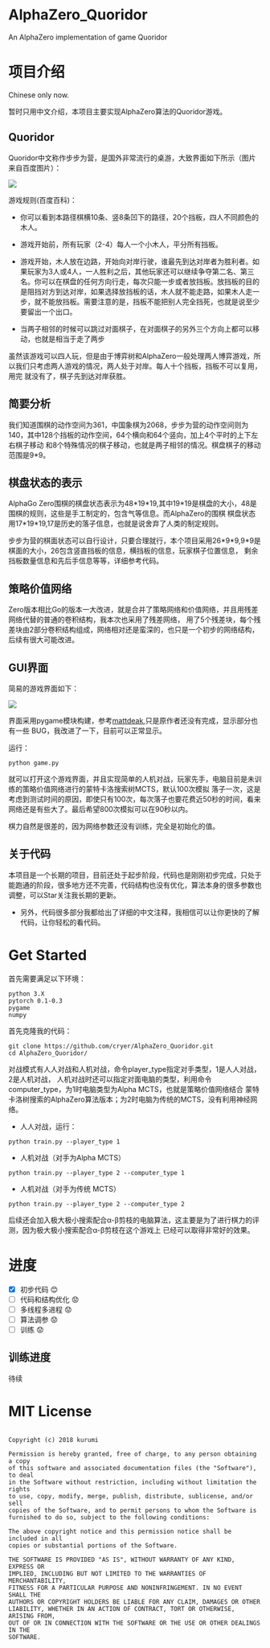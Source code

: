 # AlphaZero_Quoridor
An AlphaZero implementation of game Quoridor

# 项目介绍

Chinese only now.

暂时只用中文介绍，本项目主要实现AlphaZero算法的Quoridor游戏。

## Quoridor

Quoridor中文称作步步为营，是国外非常流行的桌游，大致界面如下所示（图片来自百度图片）：

![](https://github.com/cryer/AlphaZero_Quoridor/raw/master/images/1.jpg)

游戏规则(百度百科)：

* 你可以看到本路径棋横10条、竖8条凹下的路径，20个挡板，四人不同颜色的木人。
* 游戏开始前，所有玩家（2-4）每人一个小木人，平分所有挡板。
* 游戏开始，木人放在边路，开始向对岸行驶，谁最先到达对岸者为胜利者。如果玩家为3人或4人，一人胜利之后，其他玩家还可以继续争夺第二名、第三名。你可以在棋盘的任何方向行走，每次只能一步或者放挡板。放挡板的目的是阻挡对方到达对岸，如果选择放挡板的话，木人就不能走路，如果木人走一步，就不能放挡板。需要注意的是，挡板不能把别人完全挡死，也就是说至少要留出一个出口。

* 当两子相邻的时候可以跳过对面棋子，在对面棋子的另外三个方向上都可以移动，也就是相当于走了两步

虽然该游戏可以四人玩，但是由于博弈树和AlphaZero一般处理两人博弈游戏，所以我们只考虑两人游戏的情况，两人处于对岸。每人十个挡板，挡板不可以复用，用完
就没有了，棋子先到达对岸获胜。

## 简要分析

我们知道围棋的动作空间为361，中国象棋为2068，步步为营的动作空间则为140，其中128个挡板的动作空间，64个横向和64个竖向，加上4个平时的上下左右棋子移动
和8个特殊情况的棋子移动，也就是两子相邻的情况。棋盘棋子的移动范围是9\*9。

## 棋盘状态的表示

AlphaGo Zero围棋的棋盘状态表示为48\*19\*19,其中19\*19是棋盘的大小，48是围棋的规则，这些是手工制定的，包含气等信息。而AlphaZero的围棋
棋盘状态用17\*19\*19,17是历史的落子信息，也就是说舍弃了人类的制定规则。

步步为营的棋面状态可以自行设计，只要合理就行，本个项目采用26\*9\*9,9\*9是棋面的大小，26包含竖直挡板的信息，横挡板的信息，玩家棋子位置信息，
剩余挡板数量信息和先后手信息等等，详细参考代码。

## 策略价值网络

Zero版本相比Go的版本一大改进，就是合并了策略网络和价值网络，并且用残差网络代替的普通的卷积结构，我本次也采用了残差网络，
用了5个残差块，每个残差块由2部分卷积结构组成，网络相对还是蛮深的，也只是一个初步的网络结构，后续有很大可能改进。

## GUI界面

简易的游戏界面如下：

![](https://github.com/cryer/AlphaZero_Quoridor/raw/master/images/2.png)

界面采用pygame模块构建，参考[mattdeak](https://github.com/mattdeak/QuoridorZero),只是原作者还没有完成，显示部分也有一些
BUG，我改进了一下，目前可以正常显示。

运行：
```
python game.py
```
就可以打开这个游戏界面，并且实现简单的人机对战，玩家先手，电脑目前是未训练的策略价值网络进行的蒙特卡洛搜索树MCTS，默认100次模拟
落子一次，这是考虑到测试时间的原因，即使只有100次，每次落子也要花费近50秒的时间，看来网络还是有些大了。最后希望800次模拟可以在90秒以内。

棋力自然是很差的，因为网络参数还没有训练，完全是初始化的值。

## 关于代码

本项目是一个长期的项目，目前还处于起步阶段，代码也是刚刚初步完成，只处于能跑通的阶段，很多地方还不完善，代码结构也没有优化，算法本身的很多参数也
调整，可以Star关注我长期的更新。

* 另外，代码很多部分我都给出了详细的中文注释，我相信可以让你更快的了解代码，让你轻松的看代码。

# Get Started

首先需要满足以下环境：
```
python 3.X
pytorch 0.1-0.3
pygame
numpy
```
首先克隆我的代码：
```
git clone https://github.com/cryer/AlphaZero_Quoridor.git
cd AlphaZero_Quoridor/
```

对战模式有人人对战和人机对战，命令player_type指定对手类型，1是人人对战，2是人机对战，
人机对战时还可以指定对面电脑的类型，利用命令computer_type，为1时电脑类型为Alpha MCTS，也就是策略价值网络结合
蒙特卡洛树搜索的AlphaZero算法版本；为2时电脑为传统的MCTS，没有利用神经网络。

* 人人对战，运行：
```
python train.py --player_type 1
```

* 人机对战（对手为Alpha MCTS）
```
python train.py --player_type 2 --computer_type 1
```

* 人机对战（对手为传统 MCTS）
```
python train.py --player_type 2 --computer_type 2
```
后续还会加入极大极小搜索配合α-β剪枝的电脑算法，这主要是为了进行棋力的评测，因为极大极小搜索配合α-β剪枝在这个游戏上
已经可以取得非常好的效果。

# 进度

- [x] 初步代码 :blush:
- [ ] 代码和结构优化 :worried:
- [ ] 多线程多进程 :worried:
- [ ] 算法调参 :worried:
- [ ] 训练 :worried:

## 训练进度

待续

# MIT License

```

Copyright (c) 2018 kurumi

Permission is hereby granted, free of charge, to any person obtaining a copy
of this software and associated documentation files (the "Software"), to deal
in the Software without restriction, including without limitation the rights
to use, copy, modify, merge, publish, distribute, sublicense, and/or sell
copies of the Software, and to permit persons to whom the Software is
furnished to do so, subject to the following conditions:

The above copyright notice and this permission notice shall be included in all
copies or substantial portions of the Software.

THE SOFTWARE IS PROVIDED "AS IS", WITHOUT WARRANTY OF ANY KIND, EXPRESS OR
IMPLIED, INCLUDING BUT NOT LIMITED TO THE WARRANTIES OF MERCHANTABILITY,
FITNESS FOR A PARTICULAR PURPOSE AND NONINFRINGEMENT. IN NO EVENT SHALL THE
AUTHORS OR COPYRIGHT HOLDERS BE LIABLE FOR ANY CLAIM, DAMAGES OR OTHER
LIABILITY, WHETHER IN AN ACTION OF CONTRACT, TORT OR OTHERWISE, ARISING FROM,
OUT OF OR IN CONNECTION WITH THE SOFTWARE OR THE USE OR OTHER DEALINGS IN THE
SOFTWARE.

```
